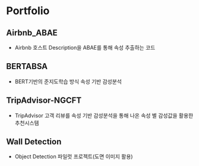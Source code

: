 # Portfolio

## Airbnb_ABAE
* Airbnb 호스트 Description을 ABAE를 통해 속성 추출하는 코드

## BERTABSA
* BERT기반의 준지도학습 방식 속성 기반 감성분석

## TripAdvisor-NGCFT
* TripAdvisor 고객 리뷰를 속성 기반 감성분석을 통해 나온 속성 별 감성값을 활용한 추천시스템

## Wall Detection
* Object Detection 파일럿 프로젝트(도면 이미지 활용)
